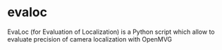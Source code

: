 # evaloc
EvaLoc (for Evaluation of Localization) is a Python script which allow to evaluate precision of camera localization with OpenMVG
